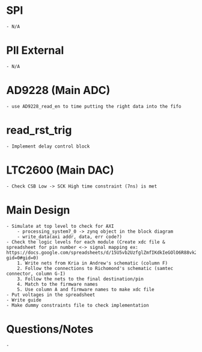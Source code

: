 # SPI
    - N/A
# Pll External
    - N/A
# AD9228 (Main ADC)
    - use AD9228_read_en to time putting the right data into the fifo
# read_rst_trig 
    - Implement delay control block
# LTC2600 (Main DAC)
    - Check CSB Low -> SCK High time constraint (7ns) is met
# Main Design 
    - Simulate at top level to check for AXI
        - processing_system7_0 -> zynq object in the block diagram
        - write_data(axi addr, data, err code?)
    - Check the logic levels for each module (Create xdc file & spreadsheet for pin number <-> signal mapping ex: https://docs.google.com/spreadsheets/d/15U5vb2UzfglZmfIKdkIeGOlO6R88vk2dX_n9gQ0hhtg/edit?gid=0#gid=0)
        1. Write nets from Kria in Andrew's schematic (column F)
        2. Follow the connections to Richomond's schematic (samtec connector, column G-I)
        3. Follow the nets to the final destination/pin 
        4. Match to the firmware names
        5. Use column A and firmware names to make xdc file
    - Put voltages in the spreadsheet
    - Write guide
    - Make dummy constraints file to check implementation

# Questions/Notes
    - 